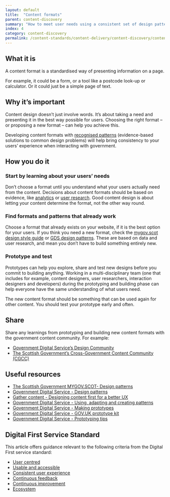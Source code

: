 ```yaml
---
layout: default
title:  "Content formats"
parent: content-discovery
summary: "How to meet user needs using a consistent set of design patterns."
index: 4
category: content-discovery
permalink: /content-standards/content-delivery/content-discovery/content-formats/
---
```


## What it is

A content format is a standardised way of presenting information on a page.

For example, it could be a form, or a tool like a postcode look-up or calculator. Or it could just be a simple page of text.

## Why it’s important

Content design doesn’t just involve words. It’s about taking a need and presenting it in the best way possible for users. Choosing the right format – or proposing a new format – can help you achieve this.

Developing content formats with [recognised patterns](https://www.gov.uk/service-manual/design/using-adapting-and-creating-patterns) (evidence-based solutions to common design problems) will help bring consistency to your users’ experience when interacting with government.

## How you do it

### Start by learning about your users’ needs
Don’t choose a format until you understand what your users actually need from the content. Decisions about content formats should be based on evidence, like [analytics](https://www.gov.uk/service-manual/measuring-success/choosing-digital-analytics-tools) or [user research](https://www.gov.uk/service-manual/user-research). Good content design is about letting your content determine the format, not the other way round.

### Find formats and patterns that already work
Choose a format that already exists on your website, if it is the best option for your users. If you think you need a new format, check the [mygov.scot design style guide](https://resources.mygov.scot/design-standards/) or [GDS design patterns](https://www.gov.uk/service-manual/design#find-patterns). These are based on data and user research, and mean you don’t have to build something entirely new.

### Prototype and test
Prototypes can help you explore, share and test new designs before you commit to building anything. Working in a multi-disciplinary team (one that includes for example, content designers, user researchers, interaction designers and developers) during the prototyping and building phase can help everyone have the same understanding of what users need.

The new content format should be something that can be used again for other content. You should test your prototype early and often.

## Share
Share any learnings from prototyping and building new content formats with the government content community. For example:

* [Government Digital Service’s Design Community](https://www.gov.uk/service-manual/communities/design-community)
* [The Scottish Government’s Cross-Government Content Community (CGCC)](https://khub.net/web/guest/welcome?p_p_state=normal&p_p_mode=view&refererPlid=47748585&saveLastPath=false&_com_liferay_login_web_portlet_LoginPortlet_mvcRenderCommandName=%2Flogin%2Flogin&p_p_id=com_liferay_login_web_portlet_LoginPortlet&p_p_lifecycle=0&_com_liferay_login_web_portlet_LoginPortlet_redirect=%2Fweb%2Fcross-government-content-community)

## Useful resources

* [The Scottish Government MYGOV.SCOT- Design patterns](http://resources.mygov.scot/design-standards/)
* [Government Digital Service - Design patterns](https://www.gov.uk/service-manual/design)
* [Gather content - Designing content first for a better UX](https://gathercontent.com/blog/designing-content-first-for-a-better-ux)
* [Government Digital Service - Using, adapting and creating patterns](https://www.gov.uk/service-manual/design/using-adapting-and-creating-patterns)
* [Government Digital Service - Making prototypes](https://www.gov.uk/service-manual/design/making-prototypes)
* [Government Digital Service - GOV.UK prototype kit](https://govuk-prototype-kit.herokuapp.com/docs)
* [Government Digital Service - Prototyping tips](https://designnotes.blog.gov.uk/2015/03/19/prototyping-tips/)

## Digital First Service Standard

This article offers guidance relevant to the following criteria from the Digital First service standard:
* [User centred](/criterion/user-centred)
* [Usable and accessible](/criterion/usable-and-accessible)
* [Consistent user experience](/criterion/consistent-user-experience)
* [Continuous feedback](/criterion/continuous-feedback)
* [Continuous improvement](/criterion/continuous-improvement)
* [Ecosystem](/criterion/ecosystem)
